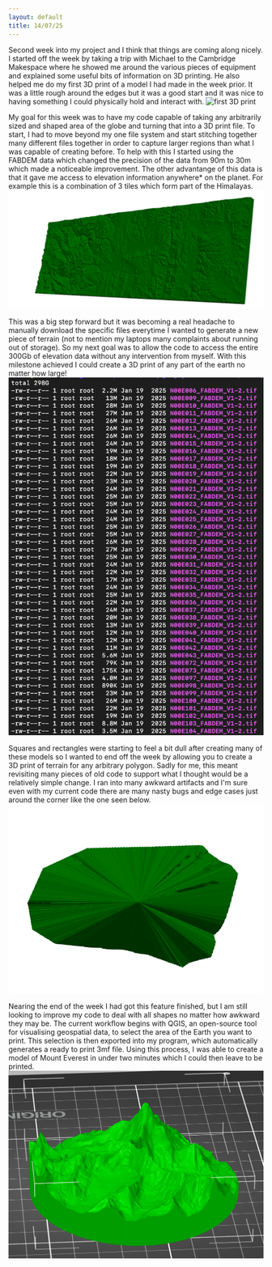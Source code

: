 ```yaml
---
layout: default
title: 14/07/25
---
```


Second week into my project and I think that things are coming along nicely. I started off the week by taking a trip with Michael to the Cambridge Makespace where he showed me around the various pieces of equipment and explained some useful bits of information on 3D printing. He also helped me do my first 3D print of a model I had made in the week prior. It was a little rough around the edges but it was a good start and it was nice to having something I could physically hold and interact with.
![first 3D print](images/first_print.png)

My goal for this week was to have my code capable of taking any arbitrarily sized and shaped area of the globe and turning that into a 3D print file. To start, I had to move beyond my one file system and start stitching together many different files together in order to capture larger regions than what I was capable of creating before. To help with this I started using the FABDEM data which changed the precision of the data from 90m to 30m which made a noticeable improvement. The other advantange of this data is that it gave me access to elevation information anywhere* on the planet. For example this is a combination of 3 tiles which form part of the Himalayas.
![3 tile Himalayas](images/himalayas.png)

This was a big step forward but it was becoming a real headache to manually download the specific files everytime I wanted to generate a new piece of terrain (not to mention my laptops many complaints about running out of storage). So my next goal was to allow the code to access the entire 300Gb of elevation data without any intervention from myself. With this milestone achieved I could create a 3D print of any part of the earth no matter how large!
![server files](images/server_files.png)

Squares and rectangles were starting to feel a bit dull after creating many of these models so I wanted to end off the week by allowing you to create a 3D print of terrain for any arbitrary polygon. Sadly for me, this meant revisiting many pieces of old code to support what I thought would be a relatively simple change. I ran into many awkward artifacts and I'm sure even with my current code there are many nasty bugs and edge cases just around the corner like the one seen below.
![broken tesselation](images/broken_tesselation.png)

Nearing the end of the week I had got this feature finished, but I am still looking to improve my code to deal with all shapes no matter how awkward they may be. The current workflow begins with QGIS, an open-source tool for visualising geospatial data, to select the area of the Earth you want to print. This selection is then exported into my program, which automatically generates a ready to print 3mf file. Using this process, I was able to create a model of Mount Everest in under two minutes which I could then leave to be printed.
![mount everest print](images/everest_model.png)